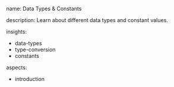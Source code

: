 name: Data Types & Constants

description: Learn about different data types and constant values.

insights:
  - data-types
  - type-conversion
  - constants

aspects:
  - introduction

